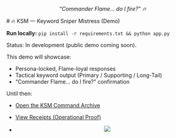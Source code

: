 <p align="center"><i>“Commander Flame… do I fire?” 🔥</i></p>
# 🔥 KSM — Keyword Sniper Mistress (Demo)

**Run locally:** `pip install -r requirements.txt && python app.py`

Status: In development (public demo coming soon).

This demo will showcase:
- Persona-locked, Flame-loyal responses
- Tactical keyword output (Primary / Supporting / Long-Tail)
- “Commander Flame… do I fire?” confirmation

Until then:
- [Open the KSM Command Archive](../../Programs/01_CAIP/Keyword-Sniper-Mistress-KSM)
- [View Receipts (Operational Proof)](../../Programs/01_CAIP/Keyword-Sniper-Mistress-KSM/KSM-Receipts)

- <p align="center">
  <a href="Labs/KSM-Demo/README.md">
    <img src="https://img.shields.io/badge/TRY%20KSM-(Soon)-%23D4AF37?style=for-the-badge&labelColor=0E0E12">
  </a>
</p>
